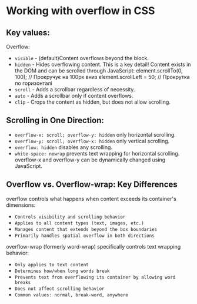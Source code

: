 # Working with overflow in CSS

## Key values:

Overflow:

- `visible` - (default)Content overflows beyond the block.
- `hidden` - Hides overflowing content. This is a key detail! Content exists in the DOM and can be scrolled through JavaScript:
  element.scrollTo(0, 100); // Прокручує на 100px вниз
  element.scrollLeft = 50; // Прокрутка по горизонталі
- `scroll` - Adds a scrollbar regardless of necessity.
- `auto` - Adds a scrollbar only if content overflows.
- `clip` - Crops the content as hidden, but does not allow scrolling.

## Scrolling in One Direction:

- `overflow-x: scroll; overflow-y: hidden` only horizontal scrolling.
- `overflow-y: scroll; overflow-x: hidden` only vertical scrolling.
- `overflow: hidden` disables any scrolling.
- `white-space: nowrap` prevents text wrapping for horizontal scrolling.
  overflow-x and overflow-y can be dynamically changed using JavaScript.

## Overflow vs. Overflow-wrap: Key Differences

overflow controls what happens when content exceeds its container's dimensions:

- `Controls visibility and scrolling behavior`
- `Applies to all content types (text, images, etc.)`
- `Manages content that extends beyond the box boundaries`
- `Primarily handles spatial overflow in both directions`

overflow-wrap (formerly word-wrap) specifically controls text wrapping behavior:

- `Only applies to text content`
- `Determines how/when long words break`
- `Prevents text from overflowing its container by allowing word breaks`
- `Does not affect scrolling behavior`
- `Common values: normal, break-word, anywhere`
